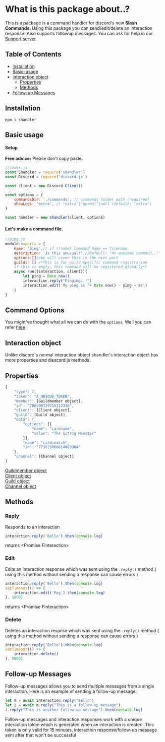 # What is this package about..?

This is a package is a command handler for discord's new **Slash Commands**. Using this package you can send/edit/delete an interaction response. Also supports followup messages. You can ask for help in our [Support server](https://discord.gg/tMWmEJFq4m).

## Table of Contents
* [Installation](#Installation)
* [Basic-usage](#Basic-usage)
* [Interaction object](#Interaction-object)
    * [Properties](#Properties)
    * [Methods](#Methods)
* [Follow-up Messages](#Follow-up-Messages)

## Installation

```
npm i shandler
```

## Basic usage
#### Setup
**Free advice:** Please don't copy paste.
```js
//index.js
const Shandler = require('shandler')
const Discord = require('discord.js')

const client = new Discord.Client()

const options = {
    commandsDir: './commands', // commands folder path (required)
    showLogs: 'extra', // "extra"|"normal"|null (default: "extra")
}

const handler = new Shandler(client, options)

```
#### Let's make a command file.
```js
//ping.js
module.exports = {
    name: 'ping',// if (!name) command name == filename.
    description: 'Is this unusual?',//Default: "An awesome command..!"
    options:[]//We will cover this in the next part
    guilds: [] /*This is for guild specific command registration
    if this is empty, this command will be registered globally*/
    async run({interaction, client}){
        let ping = Date.now()
        interaction.reply("Pinging..!")
        interaction.edit('My ping is '+ Date.now() - ping +'ms')
    }
}
```
## Command Options
You might've thought what all we can do with the `options`. Well you can refer [here](https://discord.com/developers/docs/interactions/slash-commands#applicationcommandoption)
## Interaction object
Unlike discord's normal interaction object shandler's interaction object has more properties and disscord.js methods. 
## Properties
```js
{
    "type": 2,
    "token": "A_UNIQUE_TOKEN",
    "member": [Guildmember object],
    "id": "786008729715212338",
    "client": [Client object],
    "guild": [Guild object],
    "data": {
        "options": [{
            "name": "cardname",
            "value": "The Gitrog Monster"
        }],
        "name": "cardsearch",
        "id": "771825006014889984"
    },
    "channel": [Channel object]
}
```
[Guildmember object](https://discord.js.org/#/docs/main/stable/class/GuildMember)<br>
[Client object](https://discord.js.org/#/docs/main/stable/class/Client)<br>
[Guild object](https://discord.js.org/#/docs/main/stable/class/Guild)<br>
[Channel object](https://discord.js.org/#/docs/main/stable/class/Channel)<br>
## Methods

### Reply
Responds to an interaction
```js
interaction.reply('Bello').then(console.log)
```
 returns <Promise FInteraction\>
### Edit
Edits an interaction response which was sent using the `.reply()` method ( using this method without sending a response can cause errors )
```js
interaction.reply('Bello').then(console.log)
setTimeout(() => {
    interaction.edit('Pog').then(console.log)
}, 5000)
```
 returns <Promise FInteraction\>
### Delete
Deletes an interaction respnse which was sent using the `.reply()` method ( using this method without sending a response can cause errors )
```js
interaction.reply('Bello').then(console.log)
setTimeout(() => {
    interaction.delete()
}, 5000)
```
## Follow-up Messages
Follow-up messages allows you to send multiple messages from a single interaction. Here is an example of sending a follow-up message.

```js
let m = await interaction.reply("Bello")
let i = await m.reply("This is a follow-up message")
i.reply("This is another follow-up message").then(console.log)
```
Follow-up messages and interaction responses work with a unique interaction token which is generated when an interaction is created. This token is only valid for 15 minutes, interaction response/follow-up message sent after that won't be successful